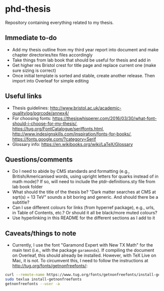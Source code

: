 # phd-thesis


Repository containing everything related to my thesis.


## Immediate to-do

- Add my thesis outline from my third year report into document and make chapter directories/tex files accordingly
- Take things from lab book that should be useful for thesis and add in
- Get higher res Bristol crest for title page and replace current one (make sure sizing is correct)
- Once initial template is sorted and stable, create another release. Then import into Overleaf for simple editing


## Useful links

- Thesis guidelines: http://www.bristol.ac.uk/academic-quality/pg/pgrcode/annex4/
- For choosing fonts: https://thesiswhisperer.com/2016/03/30/what-font-should-i-choose-for-my-thesis/, https://tug.org/FontCatalogue/seriffonts.html, http://www.indesignskills.com/inspiration/fonts-for-books/, https://fonts.google.com/?category=Serif
- Glossary info: https://en.wikibooks.org/wiki/LaTeX/Glossary


## Questions/comments

- Do I need to abide by CMS standards and formatting (e.g., British/Americanised words, using upright letters for quarks instead of in math mode)? If so, will need to include the ptdr-definitions.sty file from lab book folder
- What should the title of the thesis be? "Dark matter searches at CMS at sqrt(s) = 13 TeV" sounds a bit boring and generic. And should there be a subtitle?
- Can I use different colours for links (from hyperref package), e.g., urls, in Table of Contents, etc.? Or should it all be black/more muted colours?
- Use hyperlinking in this README for the different sections as I add to it


## Caveats/things to note

- Currently, I use the font "Garamond Expert with New TX Math" for the main text (i.e., with the package `garamondx`). If compiling the document on Overleaf, this should already be installed. However, with TeX Live on Mac, it is not. To circumvent this, I need to follow the instructions at http://tug.org/fonts/getnonfreefonts/:

```bash
curl --remote-name https://www.tug.org/fonts/getnonfreefonts/install-getnonfreefonts
sudo texlua install-getnonfreefonts
getnonfreefonts --user -a
```
